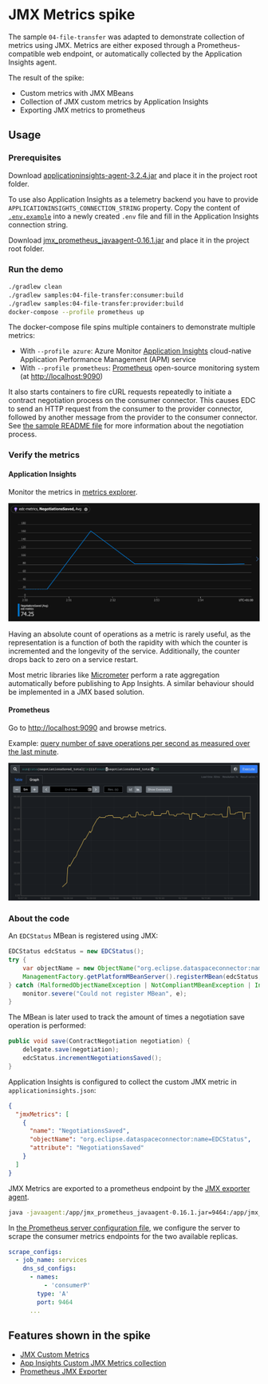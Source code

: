 # JMX Metrics spike

The sample `04-file-transfer` was adapted to demonstrate collection of metrics using JMX. Metrics are either exposed through a Prometheus-compatible web endpoint, or automatically collected by the Application Insights agent.

The result of the spike:

- Custom metrics with JMX MBeans 
- Collection of JMX custom metrics by Application Insights
- Exporting JMX metrics to prometheus

## Usage

### Prerequisites

Download [applicationinsights-agent-3.2.4.jar](https://docs.microsoft.com/en-us/azure/azure-monitor/app/java-in-process-agent#download-the-jar-file) and place it in the project root folder.

To use also Application Insights as a telemetry backend you have to provide `APPLICATIONINSIGHTS_CONNECTION_STRING` property. Copy the content of [`.env.example`](./.env.example) into a newly created `.env` file and fill in the Application Insights connection string.

Download [jmx_prometheus_javaagent-0.16.1.jar](https://repo1.maven.org/maven2/io/prometheus/jmx/jmx_prometheus_javaagent/0.16.1/jmx_prometheus_javaagent-0.16.1.jar) and place it in the project root folder.

### Run the demo

```bash
./gradlew clean
./gradlew samples:04-file-transfer:consumer:build
./gradlew samples:04-file-transfer:provider:build
docker-compose --profile prometheus up
```

The docker-compose file spins multiple containers to demonstrate multiple metrics:
- With `--profile azure`: Azure Monitor [Application Insights](https://docs.microsoft.com/azure/azure-monitor/app/app-insights-overview) cloud-native Application Performance Management (APM) service
- With `--profile prometheus`:  [Prometheus](https://prometheus.io/) open-source monitoring system (at [http://localhost:9090](http://localhost:9090))

It also starts containers to fire cURL requests repeatedly to initiate a contract negotiation process on the consumer connector. This causes EDC to send an HTTP request from the consumer to the provider connector, followed by another message from the provider to the consumer connector. See [the sample README file](samples/04-file-transfer//README.md) for more information about the negotiation process.

### Verify the metrics

#### Application Insights

Monitor the metrics in [metrics explorer](https://docs.microsoft.com/en-us/azure/azure-monitor/essentials/metrics-getting-started).

![App Insights metric](.attachments/app_insights.png)

Having an absolute count of operations as a metric is rarely useful, as the representation is a function of both the rapidity with which the counter is incremented and the longevity of the service. Additionally, the counter drops back to zero on a service restart.

Most metric libraries like [Micrometer](https://micrometer.io/docs/concepts#rate-aggregation) perform a rate aggregation automatically before publishing to App Insights. A similar behaviour should be implemented in a JMX based solution.

#### Prometheus

Go to [http://localhost:9090](http://localhost:9090) and browse metrics.

Example: [query number of save operations per second as measured over the last minute](http://localhost:9090/graph?g0.expr=rate(org_eclipse_dataspaceconnector_EDCStatus_NegotiationsSaved%5B1m%5D)&g0.tab=0&g0.stacked=0&g0.show_exemplars=0&g0.range_input=5m).

![Prometheus metric](.attachments/prometheus.png)

### About the code

An `EDCStatus` MBean is registered using JMX: 

```java
EDCStatus edcStatus = new EDCStatus();
try {
    var objectName = new ObjectName("org.eclipse.dataspaceconnector:name=EDCStatus");
    ManagementFactory.getPlatformMBeanServer().registerMBean(edcStatus, objectName);
} catch (MalformedObjectNameException | NotCompliantMBeanException | InstanceAlreadyExistsException | MBeanRegistrationException e) {
    monitor.severe("Could not register MBean", e);
}
```

The MBean is later used to track the amount of times a negotiation save operation is performed:

```java
public void save(ContractNegotiation negotiation) {
    delegate.save(negotiation);
    edcStatus.incrementNegotiationsSaved();
}
```
Application Insights is configured to collect the custom JMX metric in `applicationinsights.json`:

```json
{
  "jmxMetrics": [
    {
      "name": "NegotiationsSaved",
      "objectName": "org.eclipse.dataspaceconnector:name=EDCStatus",
      "attribute": "NegotiationsSaved"
    }
  ]
}
```

JMX Metrics are exported to a prometheus endpoint by the [JMX exporter agent](https://github.com/prometheus/jmx_exporter). 

```bash
java -javaagent:/app/jmx_prometheus_javaagent-0.16.1.jar=9464:/app/jmx_prometheus_config.yaml
```

In [the Prometheus server configuration file](prometheus/prometheus.yml), we configure the server to scrape the consumer metrics endpoints for the two available replicas.

```yaml
scrape_configs:
  - job_name: services
    dns_sd_configs:
      - names:
          - 'consumerP'
        type: 'A'
        port: 9464
      ...
```

## Features shown in the spike

- [JMX Custom Metrics](https://sysdig.com/blog/jmx-monitoring-custom-metrics/)
- [App Insights Custom JMX Metrics collection](https://docs.microsoft.com/en-us/azure/azure-monitor/app/java-standalone-config#jmx-metrics)
- [Prometheus JMX Exporter](https://github.com/prometheus/jmx_exporter)